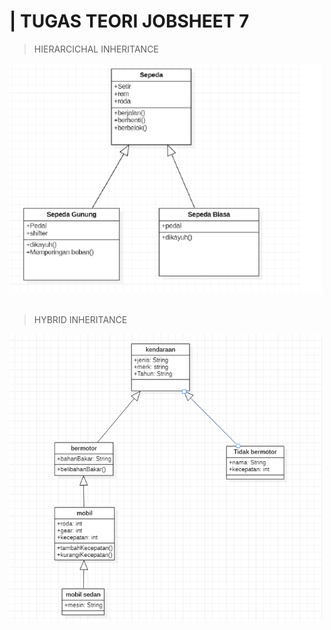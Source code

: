 <h1>| TUGAS TEORI JOBSHEET 7</h1>

<blockquote>HIERARCICHAL INHERITANCE</blockquote>
<img src="https://github.com/ShelycaSurrayensih/Tugas-pengantar-konsep-PBO/blob/master/pertemuan%207/Teori/Hirearchical.PNG" width=500px>
<br><br>
<blockquote>HYBRID INHERITANCE</blockquote>
<img src="https://github.com/ShelycaSurrayensih/Tugas-pengantar-konsep-PBO/blob/master/pertemuan%207/Teori/hybrid.PNG" width=500px>

